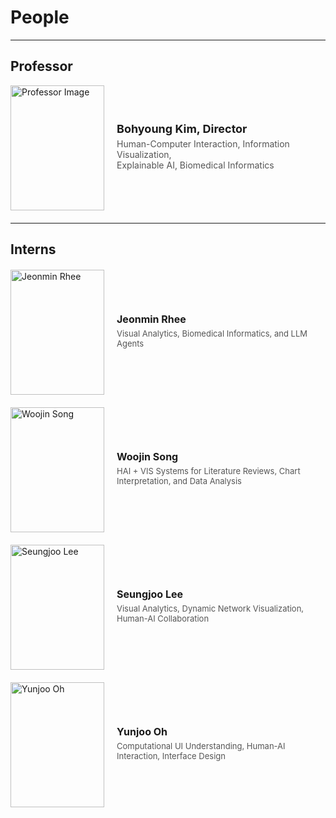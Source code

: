 <!------->
<!--layout: default-->
<!--title: People-->
<!--permalink: /people/-->
<!------->
<!---->
<!--# Professor-->
<!------->
<!---->
<!--![](./professor.jpeg){: width="210" height="270"} Bohyoung Kim-->
<!---->
<!--3.5 0.7-->
<!--4.5 0.9-->
<!--# Interns-->
<!------->
<!---->
<!--![](./jeongmin.jpeg){: width="210" height="270"} Jeonmin Rhee-->
<!--![](./woojin.jpeg){: width="210" height="270"} Woojin Song-->
<!--![](./seungjoo.png){: width="210" height="270"} Seungjoo Lee-->
<!--![](./yunjoo.jpeg){: width="210" height="270"} Yunjoo Oh-->
<!---->
<!---->
<!---->
<!--# Alumni-->
<!------->

<!------->
<!--layout: default-->
<!--title: People-->
<!--permalink: /people/-->
<!------->

# People

---

## Professor
<div style="display: flex; align-items: center; margin-bottom: 20px;">
  <img src="/hufsivc.github.io/professor.jpeg" alt="Professor Image" style="width: 150px; height: 200px; margin-right: 20px; object-fit: cover;">
  <div>
    <h3 style="margin: 0; font-size: 18px;">Bohyoung Kim, Director</h3>
    <p style="margin: 5px 0; color: #555; font-size: 14px;">Human-Computer Interaction, Information Visualization,<br>Explainable AI, Biomedical Informatics</p>
  </div>
</div>


---

## Interns
<div style="display: flex; flex-wrap: wrap; gap: 20px; margin-top: 20px;">

  <div style="flex: 1 1 calc(50% - 20px); display: flex; align-items: center;">
    <img src="/hufsivc.github.io/jeongmin.jpeg" alt="Jeonmin Rhee" style="width: 150px; height: 200px; margin-right: 20px; object-fit: cover;">
    <div>
      <h4 style="margin: 0; font-size: 16px;">Jeonmin Rhee</h4>
      <p style="margin: 5px 0; color: #555; font-size: 13px;">Visual Analytics, Biomedical Informatics, and LLM Agents</p>
    </div>
  </div>

  <div style="flex: 1 1 calc(50% - 20px); display: flex; align-items: center;">
    <img src="/hufsivc.github.io/woojin.jpeg" alt="Woojin Song" style="width: 150px; height: 200px; margin-right: 20px; object-fit: cover;">
    <div>
      <h4 style="margin: 0; font-size: 16px;">Woojin Song</h4>
      <p style="margin: 5px 0; color: #555; font-size: 13px;">HAI + VIS Systems for Literature Reviews, Chart Interpretation, and Data Analysis</p>
    </div>
  </div>

  <div style="flex: 1 1 calc(50% - 20px); display: flex; align-items: center;">
    <img src="/hufsivc.github.io/seungjoo.png" alt="Seungjoo Lee" style="width: 150px; height: 200px; margin-right: 20px; object-fit: cover;">
    <div>
      <h4 style="margin: 0; font-size: 16px;">Seungjoo Lee</h4>
      <p style="margin: 5px 0; color: #555; font-size: 13px;">Visual Analytics, Dynamic Network Visualization, Human-AI Collaboration</p>
    </div>
  </div>

  <div style="flex: 1 1 calc(50% - 20px); display: flex; align-items: center;">
    <img src="/hufsivc.github.io/yunjoo.jpeg" alt="Yunjoo Oh" style="width: 150px; height: 200px; margin-right: 20px; object-fit: cover;">
    <div>
      <h4 style="margin: 0; font-size: 16px;">Yunjoo Oh</h4>
      <p style="margin: 5px 0; color: #555; font-size: 13px;">Computational UI Understanding, Human-AI Interaction, Interface Design</p>
    </div>
  </div>

</div>
